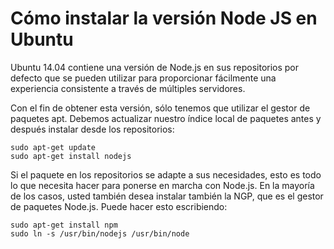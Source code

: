 # Cómo instalar la versión Node JS en Ubuntu

Ubuntu 14.04 contiene una versión de Node.js en sus repositorios por defecto que se pueden utilizar para proporcionar fácilmente una experiencia consistente a través de múltiples servidores.

Con el fin de obtener esta versión, sólo tenemos que utilizar el gestor de paquetes apt. Debemos actualizar nuestro índice local de paquetes antes y después instalar desde los repositorios:

    sudo apt-get update
    sudo apt-get install nodejs

Si el paquete en los repositorios se adapte a sus necesidades, esto es todo lo que necesita hacer para ponerse en marcha con Node.js. En la mayoría de los casos, usted también desea instalar también la NGP, que es el gestor de paquetes Node.js. Puede hacer esto escribiendo:

    sudo apt-get install npm
    sudo ln -s /usr/bin/nodejs /usr/bin/node